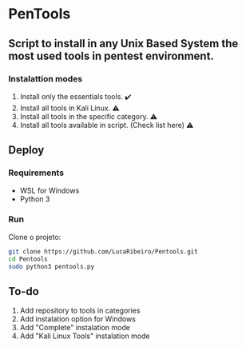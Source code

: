 # PenTools
## Script to install in any Unix Based System the most used tools in pentest environment.
### Instalattion modes
1. Install only the essentials tools. :heavy_check_mark:
2. Install all tools in Kali Linux. :warning:
3. Install all tools in the specific category. :warning:
4. Install all tools available in script. (Check list here) :warning:

## Deploy

### Requirements

- WSL for Windows
- Python 3

### Run

Clone o projeto:
```bash
git clone https://github.com/LucaRibeiro/Pentools.git
cd Pentools
sudo python3 pentools.py
```

## To-do

1. Add repository to tools in categories
2. Add instalation option for Windows
3. Add "Complete" instalation mode
4. Add "Kali Linux Tools" instalation mode




